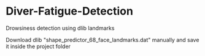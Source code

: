 # Diver-Fatigue-Detection
Drowsiness detection using dlib landmarks


Download dlib "shape_predictor_68_face_landmarks.dat" manually and save it inside the project folder
